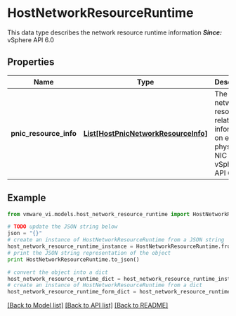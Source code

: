 # HostNetworkResourceRuntime

This data type describes the network resource runtime information  ***Since:*** vSphere API 6.0 

## Properties
Name | Type | Description | Notes
------------ | ------------- | ------------- | -------------
**pnic_resource_info** | [**List[HostPnicNetworkResourceInfo]**](HostPnicNetworkResourceInfo.md) | The network resource related information on each physical NIC  ***Since:*** vSphere API 6.0  | 

## Example

```python
from vmware_vi.models.host_network_resource_runtime import HostNetworkResourceRuntime

# TODO update the JSON string below
json = "{}"
# create an instance of HostNetworkResourceRuntime from a JSON string
host_network_resource_runtime_instance = HostNetworkResourceRuntime.from_json(json)
# print the JSON string representation of the object
print HostNetworkResourceRuntime.to_json()

# convert the object into a dict
host_network_resource_runtime_dict = host_network_resource_runtime_instance.to_dict()
# create an instance of HostNetworkResourceRuntime from a dict
host_network_resource_runtime_form_dict = host_network_resource_runtime.from_dict(host_network_resource_runtime_dict)
```
[[Back to Model list]](../README.md#documentation-for-models) [[Back to API list]](../README.md#documentation-for-api-endpoints) [[Back to README]](../README.md)


